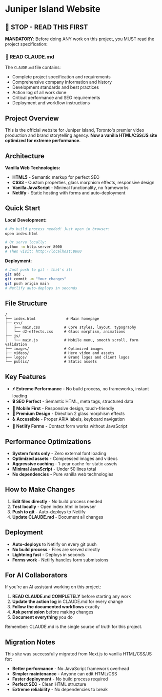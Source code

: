 # Juniper Island Website

## 🛑 STOP - READ THIS FIRST

**MANDATORY**: Before doing ANY work on this project, you MUST read the project specification:

### 📖 [READ CLAUDE.md](./CLAUDE.md)

The `CLAUDE.md` file contains:
- Complete project specification and requirements
- Comprehensive company information and history
- Development standards and best practices
- Action log of all work done
- Critical performance and SEO requirements
- Deployment and workflow instructions

## Project Overview

This is the official website for Juniper Island, Toronto's premier video production and brand storytelling agency. **Now a vanilla HTML/CSS/JS site optimized for extreme performance.**

## Architecture

**Vanilla Web Technologies:**
- **HTML5** - Semantic markup for perfect SEO
- **CSS3** - Custom properties, glass morphism effects, responsive design
- **Vanilla JavaScript** - Minimal functionality, no frameworks
- **Netlify** - Static hosting with forms and auto-deployment

## Quick Start

**Local Development:**
```bash
# No build process needed! Just open in browser:
open index.html

# Or serve locally:
python -m http.server 8000
# Then visit: http://localhost:8000
```

**Deployment:**
```bash
# Just push to git - that's it!
git add .
git commit -m "Your changes"
git push origin main
# Netlify auto-deploys in seconds
```

## File Structure

```
/
├── index.html              # Main homepage
├── css/
│   ├── main.css           # Core styles, layout, typography
│   └── d2-effects.css     # Glass morphism, animations
├── js/
│   └── main.js            # Mobile menu, smooth scroll, form validation
├── images/                # Optimized images
├── videos/                # Hero video and assets
├── logos/                 # Brand logos and client logos
└── public/                # Static assets
```

## Key Features

- **⚡ Extreme Performance** - No build process, no frameworks, instant loading
- **🔒 SEO Perfect** - Semantic HTML, meta tags, structured data
- **📱 Mobile First** - Responsive design, touch-friendly
- **🎨 Premium Design** - Direction 2 glass morphism effects
- **♿ Accessible** - Proper ARIA labels, keyboard navigation
- **🔧 Netlify Forms** - Contact form works without JavaScript

## Performance Optimizations

- **System fonts only** - Zero external font loading
- **Optimized assets** - Compressed images and videos
- **Aggressive caching** - 1-year cache for static assets
- **Minimal JavaScript** - Under 50 lines total
- **No dependencies** - Pure vanilla web technologies

## How to Make Changes

1. **Edit files directly** - No build process needed
2. **Test locally** - Open index.html in browser
3. **Push to git** - Auto-deploys to Netlify
4. **Update CLAUDE.md** - Document all changes

## Deployment

- **Auto-deploys** to Netlify on every git push
- **No build process** - Files are served directly
- **Lightning fast** - Deploys in seconds
- **Forms work** - Netlify handles form submissions

## For AI Collaborators

If you're an AI assistant working on this project:
1. **READ CLAUDE.md COMPLETELY** before starting any work
2. **Update the action log** in CLAUDE.md for every change
3. **Follow the documented workflows** exactly
4. **Ask permission** before making changes
5. **Document everything** you do

Remember: CLAUDE.md is the single source of truth for this project.

## Migration Notes

This site was successfully migrated from Next.js to vanilla HTML/CSS/JS for:
- **Better performance** - No JavaScript framework overhead
- **Simpler maintenance** - Anyone can edit HTML/CSS
- **Faster deployment** - No build process required
- **Perfect SEO** - Clean HTML structure
- **Extreme reliability** - No dependencies to break
